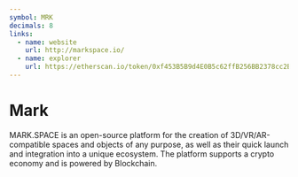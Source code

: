 ```yaml
---
symbol: MRK
decimals: 8
links:
  - name: website
    url: http://markspace.io/
  - name: explorer
    url: https://etherscan.io/token/0xf453B5B9d4E0B5c62ffB256BB2378cc2BC8e8a89
---
```


# Mark

MARK.SPACE is an open-source platform for the creation of 3D/VR/AR-compatible spaces and objects of any purpose, as well as their quick launch and integration into a unique ecosystem. The platform supports a crypto economy and is powered by Blockchain.
